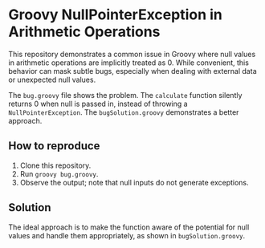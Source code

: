 # Groovy NullPointerException in Arithmetic Operations

This repository demonstrates a common issue in Groovy where null values in arithmetic operations are implicitly treated as 0.  While convenient, this behavior can mask subtle bugs, especially when dealing with external data or unexpected null values.

The `bug.groovy` file shows the problem.  The `calculate` function silently returns 0 when null is passed in, instead of throwing a `NullPointerException`. The `bugSolution.groovy` demonstrates a better approach.

## How to reproduce

1. Clone this repository.
2. Run `groovy bug.groovy`.
3. Observe the output; note that null inputs do not generate exceptions.

## Solution

The ideal approach is to make the function aware of the potential for null values and handle them appropriately, as shown in `bugSolution.groovy`.